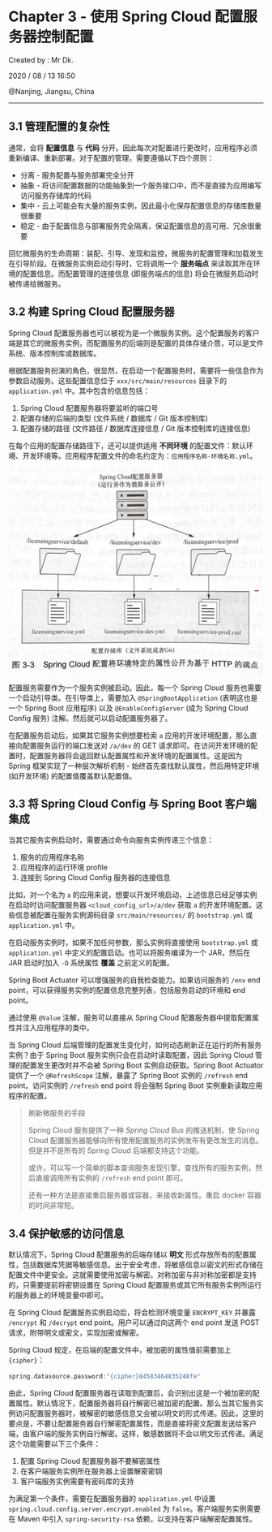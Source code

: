 # Chapter 3 - 使用 Spring Cloud 配置服务器控制配置

Created by : Mr Dk.

2020 / 08 / 13 16:50

@Nanjing, Jiangsu, China

---

## 3.1 管理配置的复杂性

通常，会将 **配置信息** 与 **代码** 分开。因此每次对配置进行更改时，应用程序必须重新编译、重新部署。对于配置的管理，需要遵循以下四个原则：

- 分离 - 服务配置与服务部署完全分开
- 抽象 - 将访问配置数据的功能抽象到一个服务接口中，而不是直接为应用编写访问服务存储库的代码
- 集中 - 云上可能会有大量的服务实例，因此最小化保存配置信息的存储库数量很重要
- 稳定 - 由于配置信息与部署服务完全隔离，保证配置信息的高可用、冗余很重要

回忆微服务的生命周期：装配、引导、发现和监控，微服务的配置管理和加载发生在引导阶段。在微服务实例启动引导时，它将调用一个 **服务端点** 来读取其所在环境的配置信息。而配置管理的连接信息 (即服务端点的信息) 将会在微服务启动时被传递给微服务。

## 3.2 构建 Spring Cloud 配置服务器

Spring Cloud 配置服务器也可以被视为是一个微服务实例。这个配置服务的客户端是其它的微服务实例，而配置服务的后端则是配置的具体存储介质，可以是文件系统、版本控制库或数据库。

根据配置服务扮演的角色，很显然，在启动一个配置服务时，需要将一些信息作为参数启动服务。这些配置信息位于 `xxx/src/main/resources` 目录下的 `application.yml` 中。其中包含的信息包括：

1. Spring Cloud 配置服务器将要监听的端口号
2. 配置存储的后端的类型 (文件系统 / 数据库 / Git 版本控制库)
3. 配置存储的路径 (文件路径 / 数据库连接信息 / Git 版本控制库的连接信息)

在每个应用的配置存储路径下，还可以提供适用 **不同环境** 的配置文件：默认环境、开发环境等。应用程序配置文件的命名约定为：`应用程序名称-环境名称.yml`。

<img src="./img/spring-cloud-server.png" alt="spring-cloud-server" style="zoom:50%;" />

配置服务需要作为一个服务实例被启动。因此，每一个 Spring Cloud 服务也需要一个启动引导类。在引导类上，需要加入 `@SpringBootApplication` (表明这也是一个 Spring Boot 应用程序) 以及 `@EnableConfigServer` (成为 Spring Cloud Config 服务) 注解。然后就可以启动配置服务器了。

在配置服务启动后，如果其它服务实例想要检索 `a` 应用的开发环境配置，那么直接向配置服务运行的端口发送对 `/a/dev` 的 GET 请求即可。在访问开发环境的配置时，配置服务器将会返回默认配置属性和开发环境的配置属性。这是因为 Spring 框架实现了一种层次解析机制 - 始终首先查找默认属性，然后用特定环境 (如开发环境) 的配置值覆盖默认配置值。

## 3.3 将 Spring Cloud Config 与 Spring Boot 客户端集成

当其它服务实例启动时，需要通过命令向服务实例传递三个信息：

1. 服务的应用程序名称
2. 应用程序的运行环境 profile
3. 连接到 Spring Cloud Config 服务器的连接信息

比如，对一个名为 `a` 的应用来说，想要以开发环境启动，上述信息已经足够实例在启动时访问配置服务器 `<cloud_config_url>/a/dev` 获取 `a` 的开发环境配置。这些信息被配置在服务实例源码目录 `src/main/resources/` 的 `bootstrap.yml` 或 `application.yml` 中。

在启动服务实例时，如果不加任何参数，那么实例将直接使用 `bootstrap.yml` 或 `application.yml` 中定义的配置启动。也可以将服务编译为一个 JAR，然后在 JAR 启动时加入 `-D` 系统属性 **覆盖** 之前定义的配置。

Spring Boot Actuator 可以增强服务的自我检查能力。如果访问服务的 `/env` end point，可以获得服务实例的配置信息完整列表，包括服务启动的环境和 end point。

通过使用 `@Value` 注解，服务可以直接从 Spring Cloud 配置服务器中提取配置属性并注入应用程序的类中。

当 Spring Cloud 后端管理的配置发生变化时，如何动态刷新正在运行的所有服务实例？由于 Spring Boot 服务实例只会在启动时读取配置，因此 Spring Cloud 管理的配置发生更改时并不会被 Spring Boot 实例自动获取。Spring Boot Actuator 提供了一个 `@RefreshScope` 注解，暴露了 Spring Boot 实例的 `/refresh` end point。访问实例的 `/refresh` end point 将会强制 Spring Boot 实例重新读取应用程序的配置。

> 刷新微服务的手段
>
> Spring Cloud 服务提供了一种 _Spring Cloud Bus_ 的推送机制，使 Spring Cloud 配置服务器能够向所有使用配置服务的实例发布有更改发生的消息。但是并不是所有的 Spring Cloud 后端都支持这个功能。
>
> 或许，可以写一个简单的脚本查询服务发现引擎，查找所有的服务实例，然后直接调用所有实例的 `/refresh` end point 即可。
>
> 还有一种方法是直接重启服务器或容器，来接收新属性。重启 docker 容器的时间非常短。

## 3.4 保护敏感的访问信息

默认情况下，Spring Cloud 配置服务的后端存储以 **明文** 形式存放所有的配置属性，包括数据库凭据等敏感信息。出于安全考虑，将敏感信息以密文的形式存储在配置文件中更安全。这就需要使用加密与解密。对称加密与非对称加密都是支持的，只需要提前将密钥设置在 Spring Cloud 配置服务或其它所有服务实例所运行的服务器上的环境变量中即可。

在 Spring Cloud 配置服务实例启动后，将会检测环境变量 `ENCRYPT_KEY` 并暴露 `/encrypt` 和 `/decrypt` end point。用户可以通过向这两个 end point 发送 POST 请求，附带明文或密文，实现加密或解密。

Spring Cloud 规定，在后端的配置文件中，被加密的属性值前需要加上 `{cipher}`：

```c
spring.datasource.password:"{cipher}84583464835248fe"
```

由此，Spring Cloud 配置服务器在读取到配置后，会识别出这是一个被加密的配置属性。默认情况下，配置服务器将自行解密已被加密的配置。那么当其它服务实例访问配置服务器时，被解密的敏感信息又会被以明文的形式传递。因此，这里的要点是，不要让配置服务器自行解密配置属性，而是直接将密文配置发送给客户端，由客户端的服务实例自行解密。这样，敏感数据将不会以明文形式传递。满足这个功能需要以下三个条件：

1. 配置 Spring Cloud 配置服务器不要解密属性
2. 在客户端服务实例所在服务器上设置解密密钥
3. 客户端服务实例需要有密码库的支持

为满足第一个条件，需要在配置服务器的 `application.yml` 中设置 `spring.cloud.config.server.encrypt.enabled` 为 `false`。客户端服务实例需要在 Maven 中引入 `spring-security-rsa` 依赖，以支持在客户端解密配置属性。
